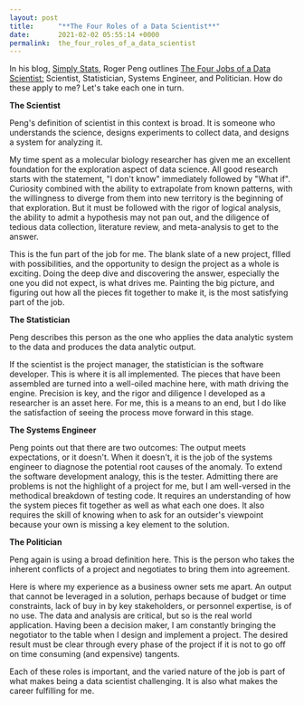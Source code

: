 ```yaml
---
layout: post
title:      "**The Four Roles of a Data Scientist**"
date:       2021-02-02 05:55:14 +0000
permalink:  the_four_roles_of_a_data_scientist
---
```




In his blog, [Simply Stats](http://simplystatistics.org), Roger Peng outlines [The Four Jobs of a Data Scientist:](http://https://simplystatistics.org/2020/11/24/the-four-jobs-of-the-data-scientist/) Scientist, Statistician, Systems Engineer, and Politician. How do these apply to me? Let's take each one in turn.


**The Scientist**


Peng's definition of scientist in this context is broad. It is someone who understands the science, designs experiments to collect data, and designs a system for analyzing it.  

My time spent as a molecular biology researcher has given me an excellent foundation for the exploration aspect of data science. All good research starts with the statement, "I don't know" immediately followed by "What if". Curiosity combined with the ability to extrapolate from known patterns, with the willingness to diverge from them into new territory is the beginning of that exploration. But it must be followed with the rigor of logical analysis, the ability to admit a hypothesis may not pan out, and the diligence of tedious data collection, literature review, and meta-analysis to get to the answer.  

This is the fun part of the job for me. The blank slate of a new project, fllled with possibilities, and the opportunity to design the project as a whole is exciting. Doing the deep dive and discovering the answer, especially the one you did not expect, is what drives me. Painting the big picture, and figuring out how all the pieces fit together to make it, is the most satisfying part of the job.  

**The Statistician**

Peng describes this person as the one who applies the data analytic system to the data and produces the data analytic output. 

If the scientist is the project manager, the statistician is the software developer. This is where it is all implemented. The pieces that have been assembled are turned into a well-oiled machine here, with math driving the engine. Precision is key, and the rigor and diligence I developed as a researcher is an asset here. For me, this is a means to an end, but I do like the satisfaction of seeing the process move forward in this stage.

**The Systems Engineer**

Peng points out that there are two outcomes: The output meets expectations, or it doesn't. When it doesn't, it is the job of the systems engineer to diagnose the potential root causes of the anomaly. To extend the software development analogy, this is the tester. Admitting there are problems is not the highlight of a project for me, but I am well-versed in the methodical breakdown of testing code. It requires an understanding of how the system pieces fit together as well as what each one does. It also requires the skill of knowing when to ask for an outsider's viewpoint because your own is missing a key element to the solution.

**The Politician**

Peng again is using a broad definition here. This is the person who takes the inherent conflicts of a project and negotiates to bring them into agreement.

Here is where my experience as a business owner sets me apart. An output that cannot be leveraged in a solution, perhaps because of budget or time constraints, lack of buy in by key stakeholders, or personnel expertise, is of no use. The data and analysis are critical, but so is the real world application. Having been a decision maker, I am constantly bringing the negotiator to the table when I design and implement a project. The desired result must be clear through every phase of the project if it is not to go off on time consuming (and expensive) tangents.

Each of these roles is important, and the varied nature of the job is part of what makes being a data scientist challenging. It is also what makes the career fulfilling for me.
